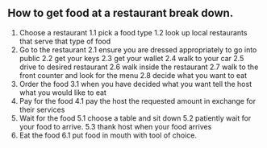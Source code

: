 ## How to get food at a restaurant break down.

1. Choose a restaurant
    1.1 pick a food type
    1.2 look up local restaurants that serve that type of food
2. Go to the restaurant
    2.1 ensure you are dressed appropriately to go into public
    2.2 get your keys
    2.3 get your wallet
    2.4 walk to your car
    2.5 drive to desired restaurant
    2.6 walk inside the restaurant
    2.7 walk to the front counter and look for the menu
    2.8 decide what you want to eat
3. Order the food
    3.1 when you have decided what you want tell the host what you would like to eat
4. Pay for the food
    4.1 pay the host the requested amount in exchange for their services
5. Wait for the food
   5.1 choose a table and sit down
   5.2 patiently wait for your food to arrive.
   5.3 thank host when your food arrives
6. Eat the food
   6.1 put food in mouth with tool of choice.
